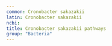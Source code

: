 ```yaml
---
common: Cronobacter sakazakii
latin: Cronobacter sakazakii
ncbi: 
title: Cronobacter sakazakii pathways
group: "Bacteria"
---
```

